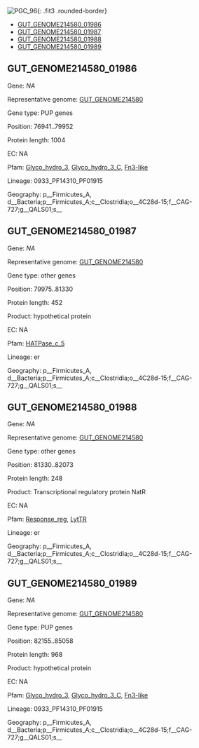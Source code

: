 ![PGC_96](../static/images/Clusters_figure/PGC_96.jpg){: .fit3 .rounded-border}

<ul id="myTab" class="nav nav-tabs">
  <li class="active">
        <a href="#tab1" data-toggle="tab">GUT_GENOME214580_01986</a>
  </li>
<li><a href="#tab2" data-toggle="tab">GUT_GENOME214580_01987</a></li>
<li><a href="#tab3" data-toggle="tab">GUT_GENOME214580_01988</a></li>
<li><a href="#tab4" data-toggle="tab">GUT_GENOME214580_01989</a></li>
</ul>

<div id="myTabContent" class="tab-content">
  <div class="tab-pane fade in active" id="tab1">

<h2 id="GUT_GENOME214580_01986">GUT_GENOME214580_01986</h2>
<p>Gene: <em>NA</em>
<p>Representative genome: <a href="North America">GUT_GENOME214580</a></p>
<p>Gene type: PUP genes</p>
<p>Position: 76941..79952</p>
<p>Protein length: 1004</p>
<p>EC: NA</p>
<p>Pfam: <a href="http://pfam.xfam.org/family/Glyco_hydro_3">Glyco_hydro_3</a>, <a href="http://pfam.xfam.org/family/Glyco_hydro_3_C">Glyco_hydro_3_C</a>, <a href="http://pfam.xfam.org/family/Fn3-like">Fn3-like</a></p>
<p>Lineage: 0933_PF14310_PF01915</p>
<p>Geography: p__Firmicutes_A, d__Bacteria;p__Firmicutes_A;c__Clostridia;o__4C28d-15;f__CAG-727;g__QALS01;s__</p>
  </div>

  <div class="tab-pane fade" id="tab2">

<h2 id="GUT_GENOME214580_01987">GUT_GENOME214580_01987</h2>
<p>Gene: <em>NA</em></p>
<p>Representative genome: <a href="North America">GUT_GENOME214580</a></p>
<p>Gene type: other genes</p>
<p>Position: 79975..81330</p>
<p>Protein length: 452</p>
<p>Product: hypothetical protein</p>
<p>EC: NA</p>
<p>Pfam: <a href="http://pfam.xfam.org/family/HATPase_c_5">HATPase_c_5</a></p>

<p>Lineage: er</p>
<p>Geography: p__Firmicutes_A, d__Bacteria;p__Firmicutes_A;c__Clostridia;o__4C28d-15;f__CAG-727;g__QALS01;s__</p>

  </div>
  <div class="tab-pane fade" id="tab3">

<h2 id="GUT_GENOME214580_01988">GUT_GENOME214580_01988</h2>
<p>Gene: <em>NA</em></p>
<p>Representative genome: <a href="North America">GUT_GENOME214580</a></p>
<p>Gene type: other genes</p>
<p>Position: 81330..82073</p>
<p>Protein length: 248</p>
<p>Product: Transcriptional regulatory protein NatR</p>
<p>EC: NA</p>
<p>Pfam: <a href="http://pfam.xfam.org/family/Response_reg">Response_reg</a>, <a href="http://pfam.xfam.org/family/LytTR">LytTR</a></p>
<p>Lineage: er</p>
<p>Geography: p__Firmicutes_A, d__Bacteria;p__Firmicutes_A;c__Clostridia;o__4C28d-15;f__CAG-727;g__QALS01;s__</p>

  </div>
  <div class="tab-pane fade" id="tab4">

<h2 id="GUT_GENOME214580_01989">GUT_GENOME214580_01989</h2>
<p>Gene: <em>NA</em></p>
<p>Representative genome: <a href="North America">GUT_GENOME214580</a></p>
<p>Gene type: PUP genes</p>
<p>Position: 82155..85058</p>
<p>Protein length: 968</p>
<p>Product: hypothetical protein</p>
<p>EC: NA</p>
<p>Pfam: <a href="http://pfam.xfam.org/family/Glyco_hydro_3">Glyco_hydro_3</a>, <a href="http://pfam.xfam.org/family/Glyco_hydro_3_C">Glyco_hydro_3_C</a>, <a href="http://pfam.xfam.org/family/Fn3-like">Fn3-like</a></p>
<p>Lineage: 0933_PF14310_PF01915</p>
<p>Geography: p__Firmicutes_A, d__Bacteria;p__Firmicutes_A;c__Clostridia;o__4C28d-15;f__CAG-727;g__QALS01;s__</p>

  </div>
</div>
